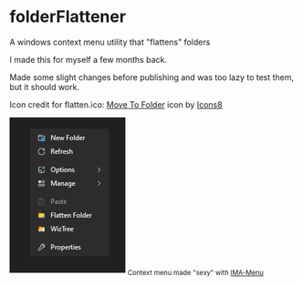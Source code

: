 # folderFlattener
A windows context menu utility that "flattens" folders

I made this for myself a few months back.

Made some slight changes before publishing and was too lazy to test them, but it should work.

Icon credit for flatten.ico: [Move To Folder](https://icons8.com/icon/hkFlMzuC0WxN/move-to-folder) icon by [Icons8](https://icons8.com)

![alt text](preview.png)
<sub>Context menu made "sexy" with [IMA-Menu](https://github.com/iMAboud/iMA-Menu)</sub>